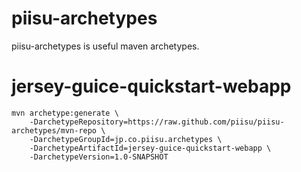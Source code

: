 piisu-archetypes
================
piisu-archetypes is useful maven archetypes.

jersey-guice-quickstart-webapp
==============================

    mvn archetype:generate \
        -DarchetypeRepository=https://raw.github.com/piisu/piisu-archetypes/mvn-repo \
        -DarchetypeGroupId=jp.co.piisu.archetypes \
        -DarchetypeArtifactId=jersey-guice-quickstart-webapp \
        -DarchetypeVersion=1.0-SNAPSHOT
